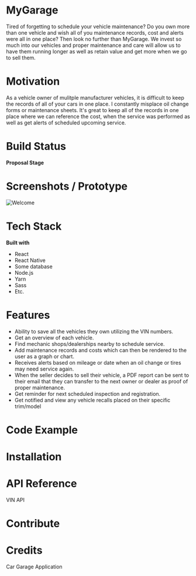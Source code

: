 # MyGarage

Tired of forgetting to schedule your vehicle maintenance? Do you own more than one vehicle and wish all of you maintenance records, cost
and alerts were all in one place? Then look no further than MyGarage.  We invest so much into our vehicles and proper maintenance and care 
will allow us to have them running longer as well as retain value and get more when we go to sell them.

# Motivation

As a vehicle owner of mulitple manufacturer vehicles, it is difficult to keep the records of all of your cars in one place.  I constantly
misplace oil change forms or maintenance sheets.  It's great to keep all of the records in one place where we can reference the cost, when 
the service was performed as well as get alerts of scheduled upcoming service.


# Build Status

**Proposal Stage**

# Screenshots / Prototype

![Welcome](https://github.com/mig9tx/MyGarage/assets/images/prototype/prototype_01.png)


# Tech Stack

**Built with**

* React
* React Native
* Some database
* Node.js
* Yarn
* Sass
* Etc.

# Features
* Ability to save all the vehicles they own utilizing the VIN numbers.
* Get an overview of each vehicle.
* Find mechanic shops/dealerships nearby to schedule service.
* Add maintenance records and costs which can then be rendered to the user as a graph or chart.
* Receives alerts based on mileage or date when an oil change or tires may need service again.
* When the seller decides to sell their vehicle, a PDF report can be sent to their email that they can transfer to 
  the next owner or dealer as proof of proper maintenance.
* Get reminder for next scheduled inspection and registration.
* Get notified and view any vehicle recalls placed on their specific trim/model

# Code Example

# Installation

# API Reference

VIN API

# Contribute

# Credits


Car Garage Application
